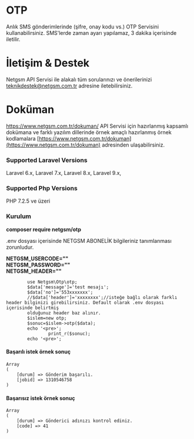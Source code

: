 


# OTP 

Anlık SMS gönderimlerinde (şifre, onay kodu vs.) OTP Servisini kullanabilirsiniz.
SMS'lerde zaman ayarı yapılamaz, 3 dakika içerisinde iletilir.

# İletişim & Destek

 Netgsm API Servisi ile alakalı tüm sorularınızı ve önerilerinizi teknikdestek@netgsm.com.tr adresine iletebilirsiniz.


# Doküman 
https://www.netgsm.com.tr/dokuman/
 API Servisi için hazırlanmış kapsamlı dokümana ve farklı yazılım dillerinde örnek amaçlı hazırlanmış örnek kodlamalara 
 [https://www.netgsm.com.tr/dokuman](https://www.netgsm.com.tr/dokuman) adresinden ulaşabilirsiniz.


### Supported Laravel Versions

Laravel 6.x, Laravel 7.x, Laravel 8.x, Laravel 9.x, 

### Supported Php Versions

PHP 7.2.5 ve üzeri

### Kurulum

<b>composer require netgsm/otp </b>

.env  dosyası içerisinde NETGSM ABONELİK bilgileriniz tanımlanması zorunludur.  

<b>NETGSM_USERCODE=""</b>  
<b>NETGSM_PASSWORD=""</b>  
<b>NETGSM_HEADER=""</b>  



```     
        use Netgsm\Otp\otp;
        $data['message']='test mesajı';
        $data['no']='553xxxxxxx';
        //$data['header']='xxxxxxxx';//isteğe bağlı olarak farklı header bilginizi girebilirsiniz. Default olarak .env dosyası içerisinde belirtmiş  
        olduğunuz header baz alınır.
        $islem=new otp;
        $sonuc=$islem->otp($data);
        echo '<pre>';
                print_r($sonuc);
        echo '<pre>';
```

#### Başarılı istek örnek sonuç

```
Array
(
    [durum] => Gönderim başarılı.
    [jobid] => 1310546758
)

```

#### Başarısız istek örnek sonuç

```
Array
(
    [durum] => Gönderici adınızı kontrol ediniz.
    [code] => 41
)

```
